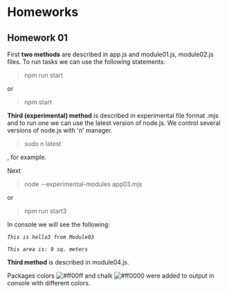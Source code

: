 # Homeworks #

## Homework 01 ##


First **two methods** are described in app.js and module01.js, module02.js files. To run tasks we can use the following statements:

> npm run start

or

> npm start

**Third (experimental) method** is described in experimental file format .mjs and to run one we can use the latest version of node.js. We control several versions of node.js with 'n' manager.

> sudo n latest

, for example.

Next
> node --experimental-modules app03.mjs

or

> npm run start3

In console we will see the following:

_`This is hello3 from Module03`_

_`This area is: 9 sq. meters`_

**Third method** is described in module04.js.


Packages colors ![#ff00ff](https://placehold.it/15/ff00ff/000000?text=+) and chalk ![#ff0000](https://placehold.it/15/ff0000/000000?text=+) were added to output in console with different colors.

